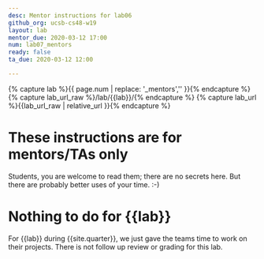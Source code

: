 ```yaml
---
desc: Mentor instructions for lab06
github_org: ucsb-cs48-w19
layout: lab
mentor_due: 2020-03-12 17:00
num: lab07_mentors
ready: false
ta_due: 2020-03-12 12:00

---
```


<div style="display:none">
https://ucsb-cs48.github.io/w19/lab/lab06_mentors/
</div>

{% capture lab %}{{ page.num | replace: '_mentors','' }}{% endcapture %}
{% capture lab_url_raw %}/lab/{{lab}}/{% endcapture %}
{% capture lab_url %}{{lab_url_raw | relative_url }}{% endcapture %}


# These instructions are for mentors/TAs only

Students, you are welcome to read them; there are no secrets here.   But there are probably better uses of your time. :-)

# Nothing to do for {{lab}}

For {{lab}} during {{site.quarter}}, we just gave the teams time to work on their projects.  There is not follow up review or grading for
this lab. 
